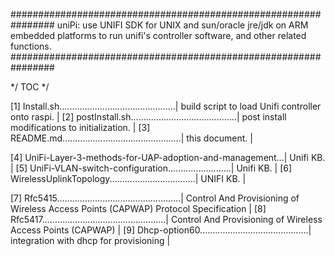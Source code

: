 ################################################################
 uniPi: use UNIFI SDK for UNIX and sun/oracle jre/jdk
        on ARM embedded platforms to run unifi's controller 
        software, and other related functions.
################################################################

*/ TOC */

[1] Install.sh..............................................| build script to load Unifi controller onto raspi. |
[2] postInstall.sh..........................................| post install modifications to initialization. |
[3] README.md...............................................| this document. |

[4] UniFi-Layer-3-methods-for-UAP-adoption-and-management...| Unifi KB. |
[5] UniFi-VLAN-switch-configuration.........................| Unifi KB. |
[6] WirelessUplinkTopology..................................| UNIFI KB. |

[7] Rfc5415.................................................| Control And Provisioning of Wireless Access Points (CAPWAP) 
                                                              Protocol Specification |
[8] Rfc5417.................................................| Control And Provisioning of Wireless Access Points (CAPWAP) |
[9] Dhcp-option60...........................................| integration with dhcp for provisioning |
